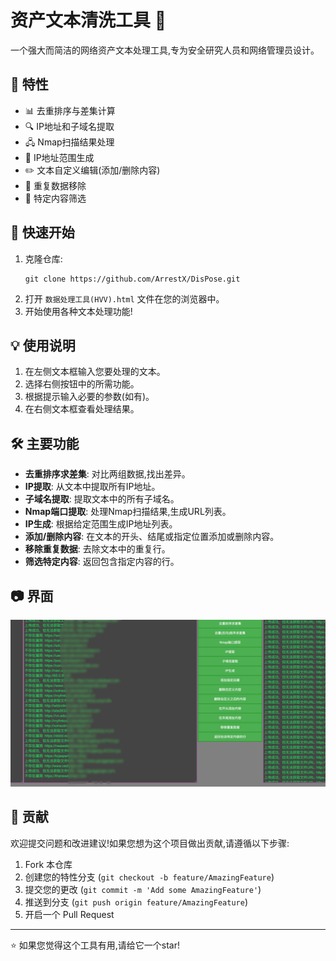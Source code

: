 # 资产文本清洗工具 🧹


一个强大而简洁的网络资产文本处理工具,专为安全研究人员和网络管理员设计。

## 🌟 特性

- 📊 去重排序与差集计算
- 🔍 IP地址和子域名提取
- 🖧 Nmap扫描结果处理
- 🔢 IP地址范围生成
- ✏️ 文本自定义编辑(添加/删除内容)
- 🔄 重复数据移除
- 🔎 特定内容筛选

## 🚀 快速开始

1. 克隆仓库:
   ```
   git clone https://github.com/ArrestX/DisPose.git
   ```
2. 打开 `数据处理工具(HVV).html` 文件在您的浏览器中。
3. 开始使用各种文本处理功能!

## 💡 使用说明

1. 在左侧文本框输入您要处理的文本。
2. 选择右侧按钮中的所需功能。
3. 根据提示输入必要的参数(如有)。
4. 在右侧文本框查看处理结果。

## 🛠 主要功能

- **去重排序求差集**: 对比两组数据,找出差异。
- **IP提取**: 从文本中提取所有IP地址。
- **子域名提取**: 提取文本中的所有子域名。
- **Nmap端口提取**: 处理Nmap扫描结果,生成URL列表。
- **IP生成**: 根据给定范围生成IP地址列表。
- **添加/删除内容**: 在文本的开头、结尾或指定位置添加或删除内容。
- **移除重复数据**: 去除文本中的重复行。
- **筛选特定内容**: 返回包含指定内容的行。

## 📷 界面
![img_1.png](img_1.png)

## 🤝 贡献

欢迎提交问题和改进建议!如果您想为这个项目做出贡献,请遵循以下步骤:

1. Fork 本仓库
2. 创建您的特性分支 (`git checkout -b feature/AmazingFeature`)
3. 提交您的更改 (`git commit -m 'Add some AmazingFeature'`)
4. 推送到分支 (`git push origin feature/AmazingFeature`)
5. 开启一个 Pull Request

****
⭐️ 如果您觉得这个工具有用,请给它一个star!